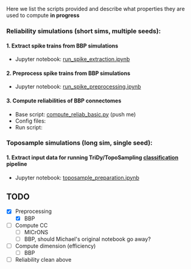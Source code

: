 
Here we list the scripts provided and describe what properties they are used to compute **in progress**

### Reliability simulations (short sims, multiple seeds):
####  1. Extract spike trains from BBP simulations
  - Jupyter notebook: [run_spike_extraction.ipynb](./run_spike_extraction.ipynb)

####  2. Preprocess spike trains from BBP simulations
  - Jupyter notebook: [run_spike_preprocessing.ipynb](./run_spike_preprocessing.ipynb)
  
####  3. Compute reliabilities of BBP connectomes 
  - Base script:  [compute_reliab_basic.py](./compute_reliab_basic.py) (push me)
  - Config files: 
  - Run script: 

### Toposample simulations (long sim, single seed):
####  1. Extract input data for running TriDy/TopoSampling [classification](../../../classification) pipeline
  - Jupyter notebook: [toposample_preparation.ipynb](./toposample_preparation.ipynb)


## TODO

- [x] Preprocessing
  - [x] BBP 
- [ ] Compute CC
  - [ ] MICrONS
  - [ ] BBP, should Michael's original notebook go away?
- [ ] Compute dimension (efficiency)
  - [ ] BBP
- [ ] Reliability clean above
